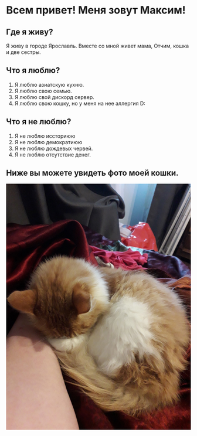 # Всем привет! Меня зовут Максим!

## Где я живу?
Я живу в городе Ярославль.
Вместе со мной живет мама, Отчим, кошка и две сестры.

## Что я люблю?
1. Я люблю азиатскую кухню.
2. Я люблю свою семью.
3. Я люблю свой дискорд сервер.
4. Я люблю свою кошку, но у меня на нее аллергия D:

## Что я не люблю?
1. Я не люблю иссториюю
2. Я не люблю демократиюю
3. Я не люблю дождевых червей.
4. Я не люблю отсутствие денег.

## Ниже вы можете увидеть фото моей кошки.
![Alt text](image.png)